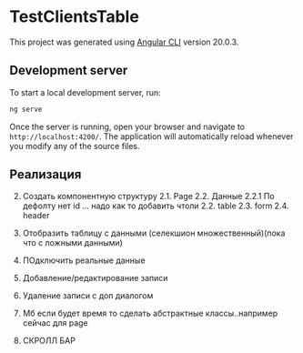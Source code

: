 # TestClientsTable

This project was generated using [Angular CLI](https://github.com/angular/angular-cli) version 20.0.3.

## Development server

To start a local development server, run:

```bash
ng serve
```

Once the server is running, open your browser and navigate to `http://localhost:4200/`. The application will automatically reload whenever you modify any of the source files.

## Реализация

<!-- 1. Скампоновать проект -->
2. Создать компонентную структуру
2.1. Page
2.2. Данные
2.2.1 По дефолту нет id ... надо как то добавить чтоли
2.2. table
2.3. form
2.4. header
3. Отобразить таблицу с данными (селекшион множественный)(пока что  с ложными данными)
4. ПОдключить реальные данные
5. Добавление/редактирование записи
6. Удаление записи с доп диалогом
7. Мб если будет время то сделать абстрактные классы..например сейчас для page

8. СКРОЛЛ БАР
